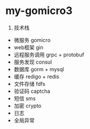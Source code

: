# my-gomicro3

1. 技术栈
- 微服务 gomicro
- web框架 gin
- 远程服务调用 grpc + protobuf
- 服务发现 consul
- 数据库 gorm + mysql
- 缓存 redigo + redis
- 文件存储 fdfs
- 验证码 captcha
- 短信 sms
- 加密 crypto
- 日志
- 全局异常